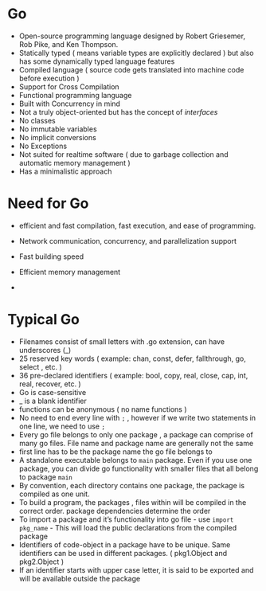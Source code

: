 # Go

- Open-source programming language designed by Robert Griesemer, Rob Pike, and Ken Thompson.
- Statically typed ( means variable types are explicitly declared ) but also has some dynamically typed language features
- Compiled language ( source code gets translated into machine code before execution )
- Support for Cross Compilation
- Functional programming language
- Built with Concurrency in mind
- Not a truly object-oriented but has the concept of *interfaces*
- No classes
- No immutable variables
- No implicit conversions
- No Exceptions
- Not suited for realtime software ( due to garbage collection and automatic memory management )
- Has a minimalistic approach

# Need for Go

- efficient and fast compilation, fast execution, and ease of programming.
- Network communication, concurrency, and parallelization support
- Fast building speed
- Efficient memory management

- 

# Typical Go

- Filenames consist of small letters with .go extension, can have underscores (_)
- 25 reserved key words ( example: chan, const, defer, fallthrough, go, select , etc. )
- 36 pre-declared identifiers ( example: bool, copy, real, close, cap, int, real, recover, etc. )
- Go is case-sensitive
- _ is a blank identifier
- functions can be anonymous ( no name functions )
- No need to end every line with `;` , however if we write two statements in one line, we need to use `;`
- Every go file belongs to only one package , a package can comprise of many go files. File name and package name are generally not the same
- first line has to be the package name the go file belongs to
- A standalone executable belongs to `main` package. Even if you use one package, you can divide go functionality with smaller files that all belong to package `main`
- By convention, each directory contains one package, the package is compiled as one unit.
- To build a program, the packages , files within will be compiled in the correct order. package dependencies determine the order
- To import a package and it’s functionality into go file - use `import pkg_name` - This will load the public declarations from the compiled package
- Identifiers of code-object in a package have to be unique. Same identifiers can be used in different packages. ( pkg1.Object and pkg2.Object )
- If an identifier starts with upper case letter, it is said to be exported and will be available outside the package
